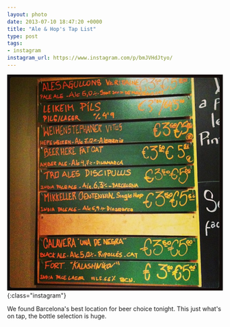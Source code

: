```yaml
---
layout: photo
date: 2013-07-10 18:47:20 +0000
title: "Ale & Hop's Tap List"
type: post
tags:
- instagram
instagram_url: https://www.instagram.com/p/bmJVHdJtyo/
---
```


![Instagram - bmJVHdJtyo](/img/bmJVHdJtyo.jpg){:class="instagram"}

We found Barcelona's best location for beer choice tonight. This just what's on tap, the bottle selection is huge.
